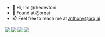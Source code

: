 - 👋 Hi, I’m @thedevtoni
- 👀 Found at @orqai
- 📫 Feel free to reach me at anthony@orq.ai

<!---
thedevtoni/thedevtoni is a ✨ special ✨ repository because its `README.md` (this file) appears on your GitHub profile.
You can click the Preview link to take a look at your changes.
--->

![](https://img.shields.io/badge/python-3670A0?logo=python&logoColor=ffdd54&style=flat)
![](https://img.shields.io/badge/django-%23092E20.svg?logo=django&logoColor=white)
![](https://img.shields.io/badge/typescript-%23007ACC.svg?logo=typescript&logoColor=white)
![](https://img.shields.io/badge/angular-%23DD0031.svg?logo=angular&logoColor=white)

